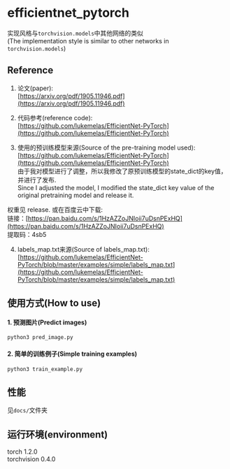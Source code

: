# efficientnet_pytorch
实现风格与`torchvision.models`中其他网络的类似  
(The implementation style is similar to other networks in `torchvision.models`)


## Reference
1. 论文(paper):  
[https://arxiv.org/pdf/1905.11946.pdf](https://arxiv.org/pdf/1905.11946.pdf)  

2. 代码参考(reference code):  
[https://github.com/lukemelas/EfficientNet-PyTorch](https://github.com/lukemelas/EfficientNet-PyTorch)  

3. 使用的预训练模型来源(Source of the pre-training model used):   
[https://github.com/lukemelas/EfficientNet-PyTorch](https://github.com/lukemelas/EfficientNet-PyTorch)  
由于我对模型进行了调整，所以我修改了原预训练模型的state_dict的key值，并进行了发布.  
Since I adjusted the model, I modified the state_dict key value of the original pretraining model and release it.  

权重见 release. 或在百度云中下载:  
链接：[https://pan.baidu.com/s/1HzAZZoJNIoii7uDsnPExHQ](https://pan.baidu.com/s/1HzAZZoJNIoii7uDsnPExHQ)  
提取码：4sb5

4. labels_map.txt来源(Source of labels_map.txt):  
[https://github.com/lukemelas/EfficientNet-PyTorch/blob/master/examples/simple/labels_map.txt](https://github.com/lukemelas/EfficientNet-PyTorch/blob/master/examples/simple/labels_map.txt)

## 使用方式(How to use)
#### 1. 预测图片(Predict images)
```
python3 pred_image.py
```

#### 2. 简单的训练例子(Simple training examples)

```
python3 train_example.py
```

## 性能

见`docs/`文件夹  

## 运行环境(environment)

torch 1.2.0  
torchvision 0.4.0  
